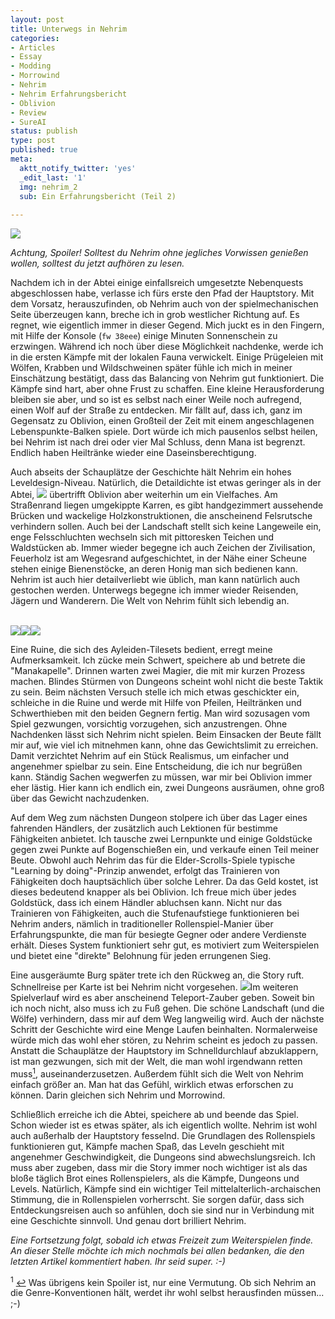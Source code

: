 ```yaml
---
layout: post
title: Unterwegs in Nehrim
categories:
- Articles
- Essay
- Modding
- Morrowind
- Nehrim
- Nehrim Erfahrungsbericht
- Oblivion
- Review
- SureAI
status: publish
type: post
published: true
meta:
  aktt_notify_twitter: 'yes'
  _edit_last: '1'
  img: nehrim_2
  sub: Ein Erfahrungsbericht (Teil 2)
 
---
```

<a href="http://lumenlog.com/images/articles/nehrim_06.jpg" class="img-link"><img src="http://lumenlog.com/images/articles/nehrim_06_m.jpg"></a>

<em>Achtung, Spoiler! Solltest du Nehrim ohne jegliches Vorwissen genießen wollen, solltest du jetzt aufhören zu lesen.</em>

Nachdem ich in der Abtei einige einfallsreich umgesetzte Nebenquests abgeschlossen habe, verlasse ich fürs erste den Pfad der Hauptstory. Mit dem Vorsatz, herauszufinden, ob Nehrim auch von der spielmechanischen Seite überzeugen kann, breche ich in grob westlicher Richtung auf. Es regnet, wie eigentlich immer in dieser Gegend. Mich juckt es in den Fingern, mit Hilfe der Konsole (<code>fw 38eee</code>) einige Minuten Sonnenschein zu erzwingen. Während ich noch über diese Möglichkeit nachdenke, werde ich in die ersten Kämpfe mit der lokalen Fauna verwickelt. Einige Prügeleien mit Wölfen, Krabben und Wildschweinen später fühle ich mich in meiner Einschätzung bestätigt, dass das Balancing von Nehrim gut funktioniert. Die Kämpfe sind hart, aber ohne Frust zu schaffen. Eine kleine Herausforderung bleiben sie aber, und so ist es selbst nach einer Weile noch aufregend, einen Wolf auf der Straße zu entdecken. Mir fällt auf, dass ich, ganz im Gegensatz zu Oblivion, einen Großteil der Zeit mit einem angeschlagenen Lebenspunkte-Balken spiele. Dort würde ich mich pausenlos selbst heilen, bei Nehrim ist nach drei oder vier Mal Schluss, denn Mana ist begrenzt. Endlich haben Heiltränke wieder eine Daseinsberechtigung. 

Auch abseits der Schauplätze der Geschichte hält Nehrim ein hohes Leveldesign-Niveau. Natürlich, die Detaildichte ist etwas geringer als in der Abtei, <a class="img-link-left" href="http://lumenlog.com/images/articles/nehrim_07.jpg"><img src="http://lumenlog.com/images/articles/nehrim_07_m.jpg" /></a> übertrifft Oblivion aber weiterhin um ein Vielfaches. Am Straßenrand liegen umgekippte Karren, es gibt handgezimmert aussehende Brücken und wackelige Holzkonstruktionen, die anscheinend Felsrutsche verhindern sollen. Auch bei der Landschaft stellt sich keine Langeweile ein, enge Felsschluchten wechseln sich mit pittoresken Teichen und Waldstücken ab. Immer wieder begegne ich auch Zeichen der Zivilisation, Feuerholz ist am Wegesrand aufgeschichtet, in der Nähe einer Scheune stehen einige Bienenstöcke, an deren Honig man sich bedienen kann. Nehrim ist auch hier detailverliebt wie üblich, man kann natürlich auch gestochen werden.  Unterwegs begegne ich immer wieder Reisenden, Jägern und Wanderern. Die Welt von Nehrim fühlt sich lebendig an.
<br /><br />
<div class="gallery margin-top"><a class="img-link" href="http://lumenlog.com/images/articles/nehrim_09.jpg"><img src="http://lumenlog.com/images/articles/nehrim_09_s.jpg" /></a><a class="img-link" href="http://lumenlog.com/images/articles/nehrim_10.jpg"><img src="http://lumenlog.com/images/articles/nehrim_10_s.jpg" /></a><a class="img-link" href="http://lumenlog.com/images/articles/nehrim_11.jpg"><img src="http://lumenlog.com/images/articles/nehrim_11_s.jpg" /></a></div>

Eine Ruine, die sich des Ayleiden-Tilesets bedient, erregt meine Aufmerksamkeit. Ich zücke mein Schwert, speichere ab und betrete die "Manakapelle". Drinnen warten zwei Magier, die mit mir kurzen Prozess machen. Blindes Stürmen von Dungeons scheint wohl nicht die beste Taktik zu sein. Beim nächsten Versuch stelle ich mich etwas geschickter ein, schleiche in die Ruine und werde mit Hilfe von Pfeilen, Heiltränken und Schwerthieben mit den beiden Gegnern fertig. Man wird sozusagen vom Spiel gezwungen, vorsichtig vorzugehen, sich anzustrengen. Ohne Nachdenken lässt sich Nehrim nicht spielen. Beim Einsacken der Beute fällt mir auf, wie viel ich mitnehmen kann, ohne das Gewichtslimit zu erreichen. Damit verzichtet Nehrim auf ein Stück Realismus, um einfacher und angenehmer spielbar zu sein. Eine Entscheidung, die ich nur begrüßen kann. Ständig Sachen wegwerfen zu müssen, war mir bei Oblivion immer eher lästig. Hier kann ich endlich ein, zwei Dungeons ausräumen, ohne groß über das Gewicht nachzudenken.

Auf dem Weg zum nächsten Dungeon stolpere ich über das Lager eines fahrenden Händlers, der zusätzlich auch Lektionen für bestimme Fähigkeiten anbietet. Ich tausche zwei Lernpunkte und einige Goldstücke gegen zwei Punkte auf Bogenschießen ein, und verkaufe einen Teil meiner Beute. Obwohl auch Nehrim das für die Elder-Scrolls-Spiele typische "Learning by doing"-Prinzip anwendet, erfolgt das Trainieren von Fähigkeiten doch hauptsächlich über solche Lehrer. Da das Geld kostet, ist dieses bedeutend knapper als bei Oblivion. Ich freue mich über jedes Goldstück, dass ich einem Händler abluchsen kann. Nicht nur das Trainieren von Fähigkeiten, auch die Stufenaufstiege funktionieren bei Nehrim anders, nämlich in traditioneller Rollenspiel-Manier über Erfahrungspunkte, die man für besiegte Gegner oder andere Verdienste erhält. Dieses System funktioniert sehr gut, es motiviert zum Weiterspielen und bietet eine "direkte" Belohnung für jeden errungenen Sieg.

Eine ausgeräumte Burg später trete ich den Rückweg an, die Story ruft. Schnellreise per Karte ist bei Nehrim nicht vorgesehen. <a class="img-link-left" href="http://lumenlog.com/images/articles/nehrim_08.jpg"><img src="http://lumenlog.com/images/articles/nehrim_08_m.jpg" /></a>Im weiteren Spielverlauf wird es aber anscheinend Teleport-Zauber geben. Soweit bin ich noch nicht, also muss ich zu Fuß gehen. Die schöne Landschaft (und die Wölfe) verhindern, dass mir auf dem Weg langweilig wird. Auch der nächste Schritt der Geschichte wird eine Menge Laufen beinhalten. Normalerweise würde mich das wohl eher stören, zu Nehrim scheint es jedoch zu passen. Anstatt die Schauplätze der Hauptstory im Schnelldurchlauf abzuklappern, ist man gezwungen, sich mit der Welt, die man wohl irgendwann retten muss<a name="1-up"></a><a class="ftnl" href="#1" ><sup>1</sup></a>, auseinanderzusetzen. Außerdem fühlt sich die Welt von Nehrim einfach größer an. Man hat das Gefühl, wirklich etwas erforschen zu können. Darin gleichen sich Nehrim und Morrowind.

Schließlich erreiche ich die Abtei, speichere ab und beende das Spiel. Schon wieder ist es etwas später, als ich eigentlich wollte. Nehrim ist wohl auch außerhalb der Hauptstory fesselnd. Die Grundlagen des Rollenspiels funktionieren gut, Kämpfe machen Spaß, das Leveln  geschieht mit angenehmer Geschwindigkeit, die Dungeons sind abwechslungsreich. Ich muss aber zugeben, dass mir die Story immer noch wichtiger ist als das bloße täglich Brot eines Rollenspielers, als die Kämpfe, Dungeons und Levels. Natürlich, Kämpfe sind ein wichtiger Teil mittelalterlich-archaischen Stimmung, die in Rollenspielen vorherrscht. Sie sorgen dafür, dass sich Entdeckungsreisen auch so anfühlen, doch sie sind nur in Verbindung mit eine Geschichte sinnvoll. Und genau dort brilliert Nehrim.

<em>Eine Fortsetzung folgt, sobald ich etwas Freizeit zum Weiterspielen finde. An dieser Stelle möchte ich mich nochmals bei allen bedanken, die den letzten Artikel kommentiert haben. Ihr seid super. :-)</em>

<div class="footnotes">
<a name="1"></a><sup>1</sup></a> <a href="#1-up">&#8617;</a>  Was übrigens kein Spoiler ist, nur eine Vermutung. Ob sich Nehrim an die Genre-Konventionen hält, werdet ihr wohl selbst herausfinden müssen... ;-)
</div>

